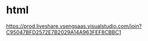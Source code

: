 # html

https://prod.liveshare.vsengsaas.visualstudio.com/join?C95047BFD2572E7B2029A14A963FEF8CBBC1
